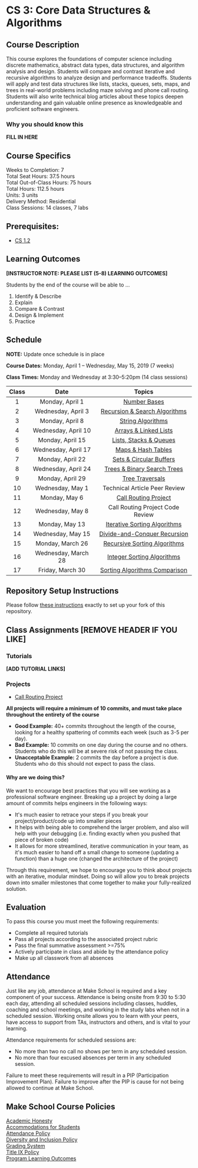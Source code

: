 # CS 3: Core Data Structures & Algorithms

## Course Description

This course explores the foundations of computer science including discrete mathematics, abstract data types, data structures, and algorithm analysis and design. Students will compare and contrast iterative and recursive algorithms to analyze design and performance tradeoffs. Students will apply and test data structures like lists, stacks, queues, sets, maps, and trees in real-world problems including maze solving and phone call routing. Students will also write technical blog articles about these topics deepen understanding and gain valuable online presence as knowledgeable and proficient software engineers.

### Why you should know this
**FILL IN HERE**

## Course Specifics

Weeks to Completion:  7 <br>
Total Seat Hours:  37.5 hours <br>
Total Out-of-Class Hours: 75 hours <br>
Total Hours: 112.5 hours <br>
Units:  3 units <br>
Delivery Method:  Residential <br>
Class Sessions:  14 classes, 7 labs

## Prerequisites:  

- [CS 1.2](https://github.com/Make-School-Courses/CS-1.2-How-Data-Structures-Work)

## Learning Outcomes

**[INSTRUCTOR NOTE: PLEASE LIST (5-8) LEARNING OUTCOMES]**

Students by the end of the course will be able to ...

1. Identify & Describe
1. Explain
1. Compare & Contrast
1. Design & Implement
1. Practice

## Schedule

**NOTE:** Update once schedule is in place

**Course Dates:** Monday, April 1 – Wednesday, May 15, 2019 (7 weeks)

**Class Times:** Monday and Wednesday at 3:30–5:20pm (14 class sessions)


| Class |          Date          |                  Topics                    |
|:-----:|:----------------------:|:------------------------------------------:|
|   1   |    Monday, April 1     | [Number Bases](Class1.md)                  |
|   2   |    Wednesday, April 3  | [Recursion & Search Algorithms](Class2.md) |
|   3   |    Monday, April 8     | [String Algorithms](Class3.md)             |
|   4   |    Wednesday, April 10 | [Arrays & Linked Lists](Class4.md)         |
|   5   |    Monday, April 15    | [Lists, Stacks & Queues](Class5.md)        |
|   6   |    Wednesday, April 17 | [Maps & Hash Tables](Class7.md)            |
|   7   |    Monday, April 22    | [Sets & Circular Buffers](Class8.md)       |
|   8   |    Wednesday, April 24 | [Trees & Binary Search Trees](Class9.md)   |
|   9   |    Monday, April 29    | [Tree Traversals](Class10.md)              |
|  10   |    Wednesday, May 1    | Technical Article Peer Review              |
|  11   |    Monday, May 6       | [Call Routing Project](project/Project.md) |
|  12   |    Wednesday, May 8    | Call Routing Project Code Review           |
|  13   |    Monday, May 13      | [Iterative Sorting Algorithms](Class11.md) |
|  14   |    Wednesday, May 15   | [Divide-and-Conquer Recursion](Class13.md) |
|  15   |    Monday, March 26    | [Recursive Sorting Algorithms](Class14.md) |
|  16   | Wednesday, March 28    | [Integer Sorting Algorithms](Class15.md)   |
|  17   |    Friday, March 30    | [Sorting Algorithms Comparison](Class17.md)|


## Repository Setup Instructions

Please follow [these instructions](Setup.md) exactly to set up your fork of this repository.


## Class Assignments [REMOVE HEADER IF YOU LIKE]

### Tutorials
**[ADD TUTORIAL LINKS]**


### Projects

- [Call Routing Project](project/Project.md)

**All projects will require a minimum of 10 commits, and must take place throughout the entirety of the course**

- **Good Example:** 40+ commits throughout the length of the course, looking for a healthy spattering of commits each week (such as 3-5 per day).
- **Bad Example:** 10 commits on one day during the course and no others. Students who do this will be at severe risk of not passing the class.
- **Unacceptable Example:** 2 commits the day before a project is due. Students who do this should not expect to pass the class. 

#### Why are we doing this?

We want to encourage best practices that you will see working as a professional software engineer. Breaking up a project by doing a large amount of commits helps engineers in the following ways:

- It's much easier to retrace your steps if you break your project/product/code up into smaller pieces
- It helps with being able to comprehend the larger problem, and also will help with your debugging (i.e. finding exactly when you pushed that piece of broken code)
- It allows for more streamlined, iterative communication in your team, as it's much easier to hand off a small change to someone (updating a function) than a huge one (changed the architecture of the project)

Through this requirement, we hope to encourage you to think about projects with an iterative, modular mindset. Doing so will allow you to break projects down into smaller milestones that come together to make your fully-realized solution.

## Evaluation

To pass this course you must meet the following requirements:

- Complete all required tutorials 
- Pass all projects according to the associated project rubric
- Pass the final summative assessment >=75%
- Actively participate in class and abide by the attendance policy
- Make up all classwork from all absences

## Attendance
Just like any job, attendance at Make School is required and a key component of your success. Attendance is being onsite from 9:30 to 5:30 each day, attending all scheduled sessions including classes, huddles, coaching and school meetings, and working in the study labs when not in a scheduled session. Working onsite allows you to learn with your peers, have access to support from TAs, instructors and others, and is vital to your learning.

Attendance requirements for scheduled sessions are:
- No more than two no call no shows per term in any scheduled session.
- No more than four excused absences per term in any scheduled session.

Failure to meet these requirements will result in a PIP (Participation Improvement Plan).  Failure to improve after the PIP is cause for not being allowed to continue at Make School. 


## Make School Course Policies

[Academic Honesty](https://make.sc/academic-honesty)<br>
[Accommodations for Students](https://make.sc/accommodations-for-students)<br>
[Attendance Policy](https://make.sc/attendance-policy)  
[Diversity and Inclusion Policy](https://make.sc/diversity-and-inclusion-policy)<br>
[Grading System](https://make.sc/grading-system)
<br>
[Title IX Policy](https://make.sc/title-ix-policy)<br>
[Program Learning Outcomes](https://make.sc/program-learning-outcomes)